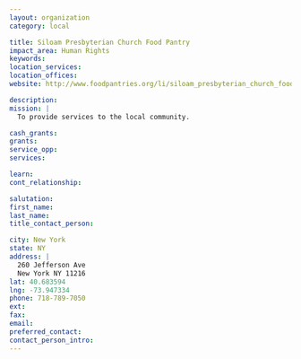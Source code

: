 ```yaml
---
layout: organization
category: local

title: Siloam Presbyterian Church Food Pantry
impact_area: Human Rights
keywords: 
location_services: 
location_offices: 
website: http://www.foodpantries.org/li/siloam_presbyterian_church_food_pantry_11216

description: 
mission: |
  To provide services to the local community.

cash_grants: 
grants: 
service_opp: 
services: 

learn: 
cont_relationship: 

salutation: 
first_name: 
last_name: 
title_contact_person: 

city: New York
state: NY
address: |
  260 Jefferson Ave  
  New York NY 11216
lat: 40.683594
lng: -73.947334
phone: 718-789-7050
ext: 
fax: 
email: 
preferred_contact: 
contact_person_intro: 
---
```

